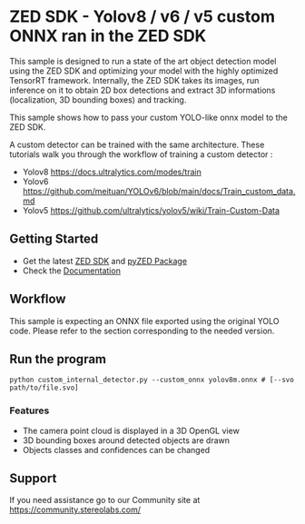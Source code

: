 # ZED SDK - Yolov8 / v6 / v5 custom ONNX ran in the ZED SDK

This sample is designed to run a state of the art object detection model using the ZED SDK and optimizing your model with the highly optimized TensorRT framework. Internally, the ZED SDK takes its images, run inference on it to obtain 2D box detections and extract 3D informations (localization, 3D bounding boxes) and tracking.

This sample shows how to pass your custom YOLO-like onnx model to the ZED SDK.

A custom detector can be trained with the same architecture. These tutorials walk you through the workflow of training a custom detector :

- Yolov8 https://docs.ultralytics.com/modes/train
- Yolov6 https://github.com/meituan/YOLOv6/blob/main/docs/Train_custom_data.md
- Yolov5 https://github.com/ultralytics/yolov5/wiki/Train-Custom-Data

## Getting Started

 - Get the latest [ZED SDK](https://www.stereolabs.com/developers/release/) and [pyZED Package](https://www.stereolabs.com/docs/app-development/python/install/)
 - Check the [Documentation](https://www.stereolabs.com/docs/object-detection/custom-od/)

## Workflow

This sample is expecting an ONNX file exported using the original YOLO code. Please refer to the section corresponding to the needed version.

## Run the program

```
python custom_internal_detector.py --custom_onnx yolov8m.onnx # [--svo path/to/file.svo]
```

### Features

 - The camera point cloud is displayed in a 3D OpenGL view
 - 3D bounding boxes around detected objects are drawn
 - Objects classes and confidences can be changed

## Support

If you need assistance go to our Community site at https://community.stereolabs.com/